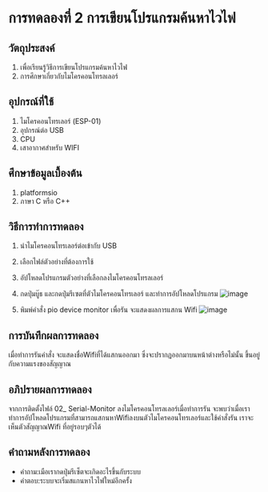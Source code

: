# การทดลองที่ 2 การเขียนโปรแกรมค้นหาไวไฟ
## วัตถุประสงค์
1. เพื่อเรียนรู้วิธีการเขียนโปรแกรมค้นหาไวไฟ
2. การศึกษาเกี่ยวกับไมโครคอนโทรลเลอร์
## อุปกรณ์ที่ใช้
1. ไมโครคอนโทรเลอร์ (ESP-01)
2. อุปกรณ์ต่อ USB
3. CPU
4. เสาอากาศสำหรับ WIFI
## ศึกษาข้อมูลเบื้องต้น
1. platformsio 
2. ภาษา C หรือ C++
## วิธีการทำการทดลอง 
1. นำไมโครคอนโทรเลอร์ต่อเข้ากับ USB
2. เลือกไฟล์ตัวอย่างที่ต้องการใช้
3. อัปโหลดโปรแกรมตัวอย่างที่เลือกลงไมโครคอนโทรลเลอร์
4. กดปุ่มบู๊ธ และกดปุ่มรีเซตที่ตัวไมโครคอนโทรเลอร์ และทำการอัปโหลดโปรแกรม
![image](https://user-images.githubusercontent.com/80881033/112257564-a3251980-8c97-11eb-8189-f88a07c14b4d.png)

5. พิมพ์คำสั่ง pio device monitor เพื่อรัน จะแสดงผลการแสกน Wifi 
![image](https://user-images.githubusercontent.com/80881033/112257579-aa4c2780-8c97-11eb-9299-e6ef7775ff42.png)

## การบันทึกผลการทดลอง 
เมื่อทำการรันคำสั่ง จะแสดงชื่อWifiที่ได้แสกนออกมา ซึ่งจะปรากฏออกมาบนหน้าต่างหรือไม่นั้น ขึ้นอยู่กับความแรงของสัญญาณ
## อภิปรายผลการทดลอง
จากการติดตั้งไฟล์ 02_ Serial-Monitor ลงไมโครคอนโทรลเลอร์เมื่อทำการรัน จะพบว่าเมื่อเราทำการอัปโหลดโปรแกรมที่สามารถแสกนหาWifiลงบนตัวไมโครคอนโทรเลอร์และใช้คำสั่งรัน เราจะเห็นตัวสัญญาณWifi ที่อยู่รอบๆตัวได้
## คำถามหลังการทดลอง
* คำถาม:เมือเรากดปุ่มรีเซ็ตจะเกิดอะไรขึ้นกับระบบ
* คำตอบ:ระบบจะเริ่มสแกนหาไวไฟใหม่อีกครั้ง
